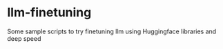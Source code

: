 # llm-finetuning
Some sample scripts to try finetuning llm using Huggingface libraries and deep speed
